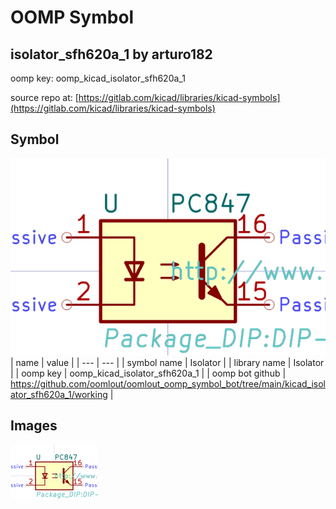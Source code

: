 # OOMP Symbol  
## isolator_sfh620a_1  by arturo182  
  
oomp key: oomp_kicad_isolator_sfh620a_1  
  
source repo at: [https://gitlab.com/kicad/libraries/kicad-symbols](https://gitlab.com/kicad/libraries/kicad-symbols)  
## Symbol  
  
[![working.png](working_600.png)](working.png)  
| name | value | 
| --- | --- | 
| symbol name | Isolator | 
| library name | Isolator | 
| oomp key | oomp_kicad_isolator_sfh620a_1 | 
| oomp bot github | https://github.com/oomlout/oomlout_oomp_symbol_bot/tree/main/kicad_isolator_sfh620a_1/working | 
## Images  
  
[![working.png](working_140.png)](working.png)  
